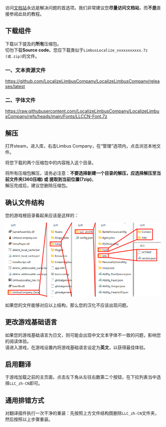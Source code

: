 访问[文档站](https://www.zeroasso.top)永远是解决问题的首选项。我们非常建议您**尽量访问文档站**，而**不是**直接参阅此处的教程。

## 下载组件

下载以下提及的**所有**压缩包。  
切勿下载**Source code**。您应下载类似于`LimbusLocalize_vxxxxxxxxxx.7z (或.zip)`的文件。

### 一、文本资源文件

https://github.com/LocalizeLimbusCompany/LocalizeLimbusCompany/releases/latest

### 二、字体文件

https://raw.githubusercontent.com/LocalizeLimbusCompany/LocalizeLimbusCompany/refs/heads/main/Fonts/LLCCN-Font.7z

## 解压

打开steam，进入库，右击Limbus Company，在“管理”选项内，点击浏览本地文件。

将您下载的两个压缩包中的内容拖入这个目录。

将所有压缩包解压，请务必注意：**不要选择新建一个目录的解压，应选择解压至当前文件夹(360压缩) 或 提取到当前位置(7zip)**。  
解压完成后，建议您删除压缩包。

## 确认文件结构

您的游戏根目录看起来应该是这样的：

![filestructure](https://raw.githubusercontent.com/LocalizeLimbusCompany/LocalizeLimbusCompany/refs/heads/main/.github/readme/filestructure.png)

如果您的文件能够对应以上结构，那么您的汉化不应该出现问题。

## 更改游戏基础语言

如果您的游戏基础语言为日文，则可能会出现中文文本字体不一致的问题，影响您的阅读体验。  
请进入游戏，在游戏设置内将游戏基础语言设定为**英文**，以获得最佳体验。

## 启用翻译

于游戏加载之前的主页面，点击左下角从左往右数第二个按钮，在下拉列表当中选择`LLC_zh-CN`即可。

## 通用排错方式

对翻译插件执行一次干净的重装：先按照上方文件结构图删除`LLC_zh-CN`文件夹，然后按照以上步骤重装。